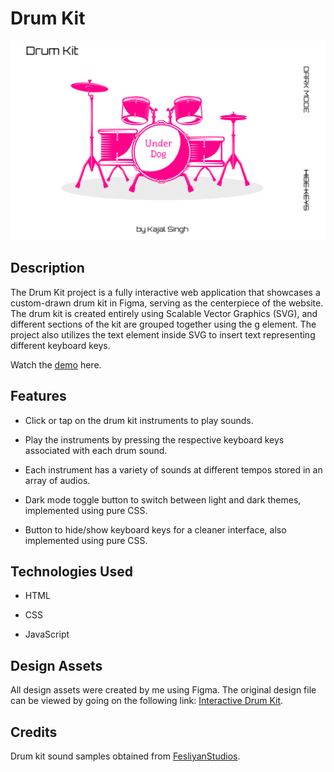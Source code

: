 # Drum Kit 

![Drum Kit v1 Preview](./thumbnail.png)

## Description
The Drum Kit project is a fully interactive web application that showcases a custom-drawn drum kit in Figma, serving as the centerpiece of the website. The drum kit is created entirely using Scalable Vector Graphics (SVG), and different sections of the kit are grouped together using the g element. The project also utilizes the text element inside SVG to insert text representing different keyboard keys.

Watch the [demo](https://kajal-singh5.github.io/drumKit/) here.

## Features
- Click or tap on the drum kit instruments to play sounds.

- Play the instruments by pressing the respective keyboard keys associated with each drum sound.

- Each instrument has a variety of sounds at different tempos stored in an array of audios.

- Dark mode toggle button to switch between light and dark themes, implemented using pure CSS.

- Button to hide/show keyboard keys for a cleaner interface, also implemented using pure CSS.

## Technologies Used
- HTML

- CSS

- JavaScript

## Design Assets
All design assets were created by me using Figma. The original design file can be viewed by going on the following link: [Interactive Drum Kit](https://www.figma.com/file/Xc0Jcv0w4SI1jwdMIU91NN/Drum-Kit-V2?type=design&node-id=0%3A1&mode=design&t=GhG5Mmiwdbl6jcvb-1).

## Credits
Drum kit sound samples obtained from [FesliyanStudios](https://www.fesliyanstudios.com/).
